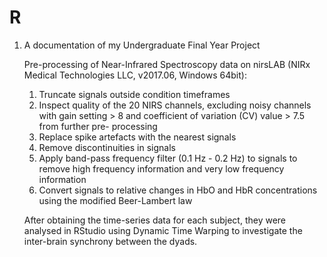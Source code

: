 # R

1. A documentation of my Undergraduate Final Year Project

   Pre-processing of Near-Infrared Spectroscopy data on nirsLAB (NIRx Medical Technologies LLC, v2017.06, Windows 64bit):
      1. Truncate signals outside condition timeframes
      2. Inspect quality of the 20 NIRS channels, excluding noisy channels with gain setting > 8 and coefficient of variation (CV) value > 7.5 from further pre-                processing
      3. Replace spike artefacts with the nearest signals
      4. Remove discontinuities in signals
      5. Apply band-pass frequency filter (0.1 Hz - 0.2 Hz) to signals to remove high frequency information and very low frequency information
      6. Convert signals to relative changes in HbO and HbR concentrations using the modified Beer-Lambert law

   After obtaining the time-series data for each subject, they were analysed in RStudio using Dynamic Time Warping to investigate the inter-brain synchrony between the    dyads.
